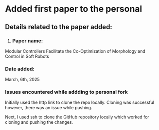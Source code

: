 # Added first paper to the personal 

## Details related to the paper added:
1. ### Paper name:
Modular Controllers Facilitate the Co-Optimization of Morphology and Control in Soft Robots 

### Date added:
March, 6th, 2025

### Issues encountered while addding to personal fork
Initially used the http link to clone the repo locally. Cloning was successful however, there was an issue while pushing.

Next, I used ssh to clone the GitHub repository locally which worked for cloning and pushing the changes.
